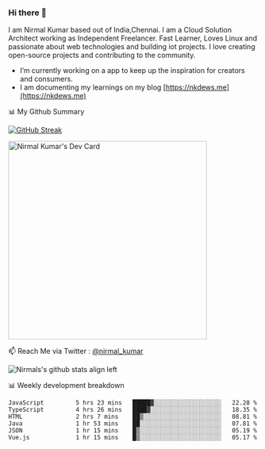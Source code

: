 ### Hi there 👋

 I am Nirmal Kumar based out of India,Chennai. I am a Cloud Solution Architect working as Independent Freelancer. Fast Learner, Loves Linux and passionate about web technologies and building iot projects. I love creating open-source projects and contributing to the community.

- I’m currently working on a app to keep up the inspiration for creators and consumers.
- I am documenting my learnings on my blog [https://nkdews.me](https://nkdews.me)


📊 My Github Summary

[![GitHub Streak](https://github-readme-streak-stats.herokuapp.com?user=nk-gears&theme=dark&hide_border=true&date_format=M%20j%5B%2C%20Y%5D)](https://git.io/streak-stats)

<a href="https://app.daily.dev/nirmal_kumar"><img src="https://api.daily.dev/devcards/a16cfcf02d384b16b41de71ce4d1d811.png?r=8ve" width="400" alt="Nirmal Kumar's Dev Card"/></a>

📫 Reach Me via  Twitter : [@nirmal_kumar](https://twitter.com/nirmal_kumar)

![Nirmals's github stats align left](https://github-readme-stats.vercel.app/api?username=nk-gears&show_icons=true)


📊 Weekly development breakdown

<!--START_SECTION:waka-->

```text
JavaScript         5 hrs 23 mins   █████▓░░░░░░░░░░░░░░░░░░░   22.28 %
TypeScript         4 hrs 26 mins   ████▓░░░░░░░░░░░░░░░░░░░░   18.35 %
HTML               2 hrs 7 mins    ██▒░░░░░░░░░░░░░░░░░░░░░░   08.81 %
Java               1 hr 53 mins    ██░░░░░░░░░░░░░░░░░░░░░░░   07.81 %
JSON               1 hr 15 mins    █▒░░░░░░░░░░░░░░░░░░░░░░░   05.19 %
Vue.js             1 hr 15 mins    █▒░░░░░░░░░░░░░░░░░░░░░░░   05.17 %
```

<!--END_SECTION:waka-->


